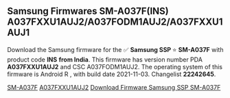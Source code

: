 <h2>Samsung Firmwares SM-A037F(INS) A037FXXU1AUJ2/A037FODM1AUJ2/A037FXXU1AUJ1</h2>
Download the Samsung firmware for the ✅ <strong>Samsung SSP </strong> ⭐ <strong>SM-A037F</strong> with product code <strong>INS</strong> <strong> from India</strong>. This firmware has version number PDA <strong>A037FXXU1AUJ2</strong> and CSC A037FODM1AUJ2. The operating system of this firmware is Android R , with build date 2021-11-03. Changelist <strong>22242645</strong>.


[SM-A037F](https://samfirm.shop/samsung/model/SM-A037F)
[A037FXXU1AUJ2](https://samfirm.shop/samsung/pda/A037FXXU1AUJ2)
[Download Firmware Samsung SSP SM-A037F](https://samfirm.shop/samsung/firmware/471176)
